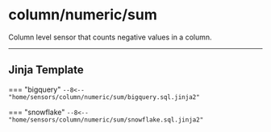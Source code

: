 # column/numeric/sum
Column level sensor that counts negative values in a column.
___
## Jinja Template

=== "bigquery"
    ```
    --8<-- "home/sensors/column/numeric/sum/bigquery.sql.jinja2"
    ```

=== "snowflake"
    ```
    --8<-- "home/sensors/column/numeric/sum/snowflake.sql.jinja2"
    ```
